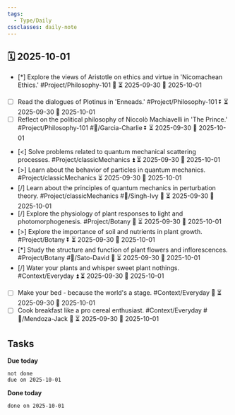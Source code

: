 ```yaml
---
tags:
  - Type/Daily
cssclasses: daily-note
---
```


## 🗓️ 2025-10-01

- [*] Explore the views of Aristotle on ethics and virtue in 'Nicomachean Ethics.' #Project/Philosophy-101 🔽 ⏳ 2025-09-30 📅 2025-10-01
- [ ] Read the dialogues of Plotinus in 'Enneads.' #Project/Philosophy-101 ⏬ ⏳ 2025-09-30 📅 2025-10-01
- [ ] Reflect on the political philosophy of Niccolò Machiavelli in 'The Prince.' #Project/Philosophy-101 #👤/Garcia-Charlie ⏬ ⏳ 2025-09-30 📅 2025-10-01
- [<] Solve problems related to quantum mechanical scattering processes. #Project/classicMechanics ⏫ ⏳ 2025-09-30 📅 2025-10-01
- [>] Learn about the behavior of particles in quantum mechanics. #Project/classicMechanics ⏳ 2025-09-30 📅 2025-10-01
- [/] Learn about the principles of quantum mechanics in perturbation theory. #Project/classicMechanics #👤/Singh-Ivy 🔺 ⏳ 2025-09-30 📅 2025-10-01
- [/] Explore the physiology of plant responses to light and photomorphogenesis. #Project/Botany 🔺 ⏳ 2025-09-30 📅 2025-10-01
- [>] Explore the importance of soil and nutrients in plant growth. #Project/Botany ⏬ ⏳ 2025-09-30 📅 2025-10-01
- [*] Study the structure and function of plant flowers and inflorescences. #Project/Botany #👤/Sato-David 🔼 ⏳ 2025-09-30 📅 2025-10-01
- [/] Water your plants and whisper sweet plant nothings. #Context/Everyday ⏫ ⏳ 2025-09-30 📅 2025-10-01
- [ ] Make your bed - because the world's a stage. #Context/Everyday 🔼 ⏳ 2025-09-30 📅 2025-10-01
- [ ] Cook breakfast like a pro cereal enthusiast. #Context/Everyday #👤/Mendoza-Jack 🔺 ⏳ 2025-09-30 📅 2025-10-01

## Tasks

**Due today**

```tasks
not done
due on 2025-10-01
```

**Done today**

```tasks
done on 2025-10-01
```
            